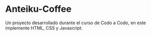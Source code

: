 # Anteiku-Coffee
Un proyecto desarrollado durante el curso de Codo a Codo, en este implemente HTML, CSS y Javascript.

